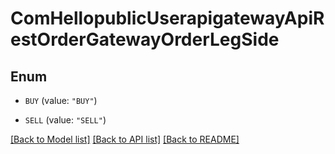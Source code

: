 # ComHellopublicUserapigatewayApiRestOrderGatewayOrderLegSide

## Enum


* `BUY` (value: `"BUY"`)

* `SELL` (value: `"SELL"`)


[[Back to Model list]](../README.md#documentation-for-models) [[Back to API list]](../README.md#documentation-for-api-endpoints) [[Back to README]](../README.md)


